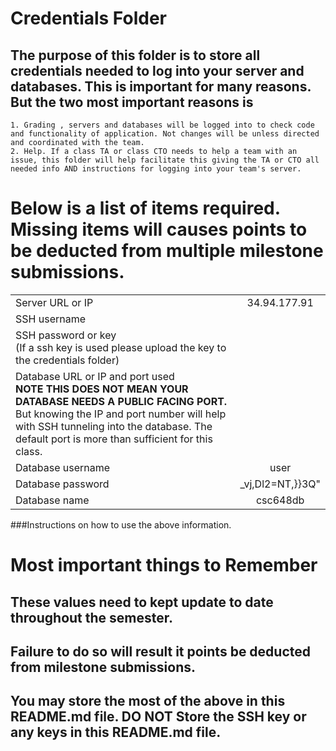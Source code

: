 # Credentials Folder

## The purpose of this folder is to store all credentials needed to log into your server and databases. This is important for many reasons. But the two most important reasons is
    1. Grading , servers and databases will be logged into to check code and functionality of application. Not changes will be unless directed and coordinated with the team.
    2. Help. If a class TA or class CTO needs to help a team with an issue, this folder will help facilitate this giving the TA or CTO all needed info AND instructions for logging into your team's server. 


# Below is a list of items required. Missing items will causes points to be deducted from multiple milestone submissions.
|                   |              |
| :---------------- | :----------: |
| Server URL or IP  | 34.94.177.91 |
| SSH username      |              |
| SSH password or key <br>(If a ssh key is used please upload the key to the credentials folder) | |
| Database URL or IP and port used <br><strong> NOTE THIS DOES NOT MEAN YOUR DATABASE NEEDS A PUBLIC FACING PORT.</strong> But knowing the IP and port number will help with SSH tunneling into the database. The default port is more than sufficient for this class. | |
| Database username | user |
| Database password | _vj,Dl2=NT,}}3Q" |
| Database name     | csc648db |

###Instructions on how to use the above information.

# Most important things to Remember
## These values need to kept update to date throughout the semester. <br>
## <strong>Failure to do so will result it points be deducted from milestone submissions.</strong><br>
## You may store the most of the above in this README.md file. DO NOT Store the SSH key or any keys in this README.md file.
